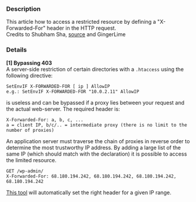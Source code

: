 ### Description


This article how to access a restricted resource by defining a "X-Forwarded-For" header in the HTTP request.  
Credits to Shubham Sha, [source](https://shubs.io/enumerating-ips-in-x-forwarded-headers-to-bypass-403-restrictions/) and GingerLime

### Details

**[1] Bypassing 403**  
A server-side restriction of certain directories with a `.htaccess` using the following directive:
```
SetEnvIF X-FORWARDED-FOR [ ip ] AllowIP
e.g.: SetEnvIF X-FORWARDED-FOR "10.0.2.11" AllowIP
```
is useless and can be bypassed if a proxy lies between your request and the actual web-server. The required header is:
```
X-Forwarded-For: a, b, c, ...
a = client IP, b/c/.. = intermediate proxy (there is no limit to the number of proxies)
```
An application server must traverse the chain of proxies in reverse order to determine the most trustworthy IP address. By adding a large list of the same IP (which should match with the declaration) it is possible to access the limited resource.
```
GET /wp-admin/
X-Forwarded-For: 68.180.194.242, 68.180.194.242, 68.180.194.242, 68.180.194.242
```
[This tool](https://github.com/infosec-au/enumXFF) will automatically set the right header for a given IP range.
